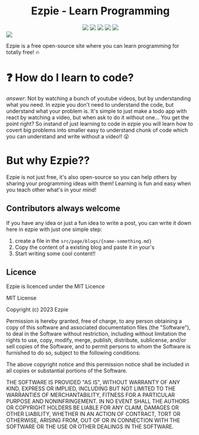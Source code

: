 <div align=center>
<h1>Ezpie - Learn Programming</h1>
<div>
<img src="https://img.shields.io/badge/PRs-Welcome-green">
<img src="https://img.shields.io/badge/First%20timers%20only-Friendly-blue">
<img src="https://img.shields.io/discord/1031092931408441344?logo=discord">
<img src="https://img.shields.io/github/license/ezpieco/ezpie">
<a href="https://twitter.com/intent/tweet?text=I%20found%20a%20fun%20and%20cool%20site%20to%20learn%20programming&url=https://ezpieco.github.io/ezpie&via=ezpieco&hashtags=developers,ezpie,coding,programmer">
<img src="https://img.shields.io/twitter/url/http/shields.io.svg?style=social">
</a>
</div>
</div>
<img src="https://ezpie.vercel.app/default.svg">

Ezpie is a free open-source site where you can learn programming for totally free! :fire:

# :question: How do I learn to code?
*answer*: Not by watching a bunch of youtube videos, but by understanding what you need. In ezpie you don't need to understand the code, but understand what your problem is. It's simple to just make a todo app with react by watching a video, but when ask to do it without one... You get the point right? So instand of just learning to code in ezpie you will learn how to covert big problems into smaller easy to understand chunk of code which you can understand and write without a video!! 😮

# But why Ezpie??
Ezpie is not just free, it's also open-source so you can help others by sharing your programming ideas with them! Learning is fun and easy when you teach other what's in your mind!

## Contributors always welcome
If you have any idea or just a fun idea to write a post, you can write it down here in ezpie with just one simple step:
1. create a file in the `src/page/blogs/{name-something.md}`
2. Copy the content of a existing blog and paste it in your's
3. Start writing some cool content!!

## Licence
Ezpie is licenced under the MIT Licence

MIT License

Copyright (c) 2023 Ezpie

Permission is hereby granted, free of charge, to any person obtaining a copy
of this software and associated documentation files (the "Software"), to deal
in the Software without restriction, including without limitation the rights
to use, copy, modify, merge, publish, distribute, sublicense, and/or sell
copies of the Software, and to permit persons to whom the Software is
furnished to do so, subject to the following conditions:

The above copyright notice and this permission notice shall be included in all
copies or substantial portions of the Software.

THE SOFTWARE IS PROVIDED "AS IS", WITHOUT WARRANTY OF ANY KIND, EXPRESS OR
IMPLIED, INCLUDING BUT NOT LIMITED TO THE WARRANTIES OF MERCHANTABILITY,
FITNESS FOR A PARTICULAR PURPOSE AND NONINFRINGEMENT. IN NO EVENT SHALL THE
AUTHORS OR COPYRIGHT HOLDERS BE LIABLE FOR ANY CLAIM, DAMAGES OR OTHER
LIABILITY, WHETHER IN AN ACTION OF CONTRACT, TORT OR OTHERWISE, ARISING FROM,
OUT OF OR IN CONNECTION WITH THE SOFTWARE OR THE USE OR OTHER DEALINGS IN THE
SOFTWARE.
